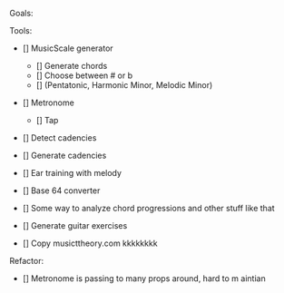 Goals:

Tools:
- [] MusicScale generator 
    - [] Generate chords
    - [] Choose between # or b
    - [] (Pentatonic, Harmonic  Minor, Melodic Minor)
- [] Metronome
    - [] Tap
- [] Detect cadencies
- [] Generate cadencies
- [] Ear training with melody

- [] Base 64 converter
- [] Some way to analyze chord progressions and other stuff like that
- [] Generate guitar exercises
- [] Copy musicttheory.com kkkkkkkk

Refactor:
- [] Metronome is passing to many props around, hard  to m aintian
